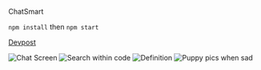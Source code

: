 ChatSmart

`npm install` then `npm start`

[Devpost](https://devpost.com/software/chatsmart)

![Chat Screen](https://github.com/alvanli/ChatSmart/tree/main/pics/ChatScreen.png)
![Search within code](https://github.com/alvanli/ChatSmart/tree/main/pics/Code_Search.png)
![Definition](https://github.com/alvanli/ChatSmart/tree/main/pics/Definition.png)
![Puppy pics when sad](https://github.com/alvanli/ChatSmart/tree/main/pics/Sadness.png)